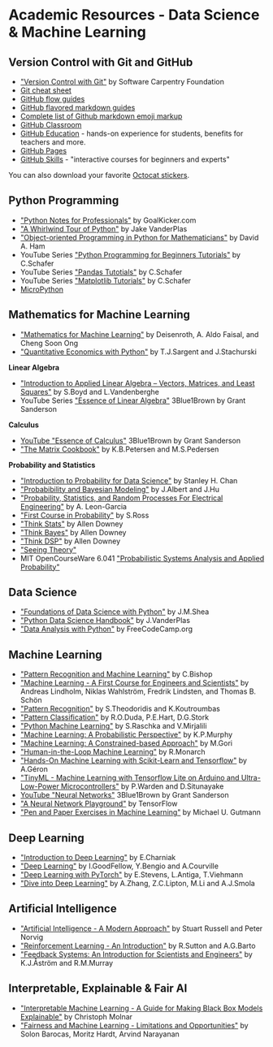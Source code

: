 # Academic Resources - Data Science & Machine Learning

<!-- PROJECT LOGO -->
<!-- <br />
<p align="center">
  <a href="https://github.com/catiaspsilva/GitHub-Education">
    <img src="images/Professortocat_v2.png" alt="Logo" width="150" height="150">
  </a> -->

<!--   <h3 align="center">The Basics of Machine Learning</h3> -->

<!--   <p align="center">
    The basics of machine learning to get you started!
  </p> -->
<!-- </p> -->

## Version Control with Git and GitHub
* ["Version Control with Git"](https://swcarpentry.github.io/git-novice/) by Software Carpentry Foundation
* [Git cheat sheet](https://education.github.com/git-cheat-sheet-education.pdf)
* [GitHub flow guides](https://enterprise.github.com/downloads/en/github-flow-cheatsheet.pdf)
* [GitHub flavored markdown guides](https://enterprise.github.com/downloads/en/markdown-cheatsheet.pdf)
* [Complete list of Github markdown emoji markup](https://gist.github.com/rxaviers/7360908)
* [GitHub Classroom](https://classroom.github.com/)
* [GitHub Education](https://education.github.com/) - hands-on experience for students, benefits for teachers and more.
* [GitHub Pages](https://pages.github.com/)
* [GitHub Skills](https://skills.github.com/) - "interactive courses for beginners and experts"

You can also download your favorite [Octocat stickers](https://octodex.github.com/).

## Python Programming
* ["Python Notes for Professionals"](https://books.goalkicker.com/PythonBook/) by GoalKicker.com
* ["A Whirlwind Tour of Python"](https://jakevdp.github.io/WhirlwindTourOfPython/) by Jake VanderPlas
* ["Object-oriented Programming in Python for Mathematicians"](https://object-oriented-python.github.io/index.html) by David A. Ham
* YouTube Series ["Python Programming for Beginners Tutorials"](https://www.youtube.com/playlist?list=PL-osiE80TeTskrapNbzXhwoFUiLCjGgY7) by C.Schafer
* YouTube Series ["Pandas Tutotials"](https://www.youtube.com/playlist?list=PL-osiE80TeTsWmV9i9c58mdDCSskIFdDS) by C.Schafer
* YouTube Series ["Matplotlib Tutorials"](https://www.youtube.com/playlist?list=PL-osiE80TeTvipOqomVEeZ1HRrcEvtZB_) by C.Schafer
* [MicroPython](https://micropython.org/)

## Mathematics for Machine Learning
* ["Mathematics for Machine Learning"](https://mml-book.github.io/) by Deisenroth, A. Aldo Faisal, and Cheng Soon Ong
* ["Quantitative Economics with Python"](https://python.quantecon.org/intro.html) by T.J.Sargent and J.Stachurski

**Linear Algebra**
* ["Introduction to Applied Linear Algebra – Vectors, Matrices, and Least Squares"](https://web.stanford.edu/~boyd/vmls/) by S.Boyd and L.Vandenberghe
* YouTube Series ["Essence of Linear Algebra"](https://www.youtube.com/playlist?list=PLZHQObOWTQDPD3MizzM2xVFitgF8hE_ab) 3Blue1Brown by Grant Sanderson

**Calculus**
* [YouTube "Essence of Calculus"](https://www.youtube.com/playlist?list=PLZHQObOWTQDMsr9K-rj53DwVRMYO3t5Yr) 3Blue1Brown by Grant Sanderson
* ["The Matrix Cookbook"](https://www.math.uwaterloo.ca/~hwolkowi/matrixcookbook.pdf) by K.B.Petersen and M.S.Pedersen

**Probability and Statistics**
* ["Introduction to Probability for Data Science"](https://probability4datascience.com/) by Stanley H. Chan
* ["Probabibility and Bayesian Modeling"](https://bayesball.github.io/BOOK/probability-a-measurement-of-uncertainty.html) by J.Albert and J.Hu
* ["Probability, Statistics, and Random Processes For Electrical Engineering"](https://www.pearson.com/us/higher-education/program/Leon-Garcia-Probability-Statistics-and-Random-Processes-For-Electrical-Engineering-3rd-Edition/PGM104866.html) by A. Leon-Garcia
* ["First Course in Probability"](https://www.pearson.com/us/higher-education/program/Ross-First-Course-in-Probability-A-10th-Edition/PGM1786065.html) by S.Ross
* ["Think Stats"](https://greenteapress.com/wp/think-stats-2e/) by Allen Downey
* ["Think Bayes"](https://greenteapress.com/wp/think-bayes/) by Allen Downey
* ["Think DSP"](https://greenteapress.com/wp/think-dsp/) by Allen Downey
* ["Seeing Theory"](https://seeing-theory.brown.edu/#firstPage)
* MIT OpenCourseWare 6.041 ["Probabilistic Systems Analysis and Applied Probability"](https://ocw.mit.edu/courses/electrical-engineering-and-computer-science/6-041-probabilistic-systems-analysis-and-applied-probability-fall-2010/video-lectures/)

## Data Science
* ["Foundations of Data Science with Python"](https://jmshea.github.io/Foundations-of-Data-Science-with-Python/intro.html) by J.M.Shea
* ["Python Data Science Handbook"](https://jakevdp.github.io/PythonDataScienceHandbook/) by J.VanderPlas
* ["Data Analysis with Python"](https://www.freecodecamp.org/learn/data-analysis-with-python/) by FreeCodeCamp.org

## Machine Learning
* ["Pattern Recognition and Machine Learning"](https://www.microsoft.com/en-us/research/people/cmbishop/prml-book/) by C.Bishop
* ["Machine Learning - A First Course for Engineers and Scientists"](https://smlbook.org/?_se=aXFiYWxuYXZlZEBnbWFpbC5jb20%3D) by Andreas Lindholm, Niklas Wahlström, Fredrik Lindsten, and Thomas B. Schön
* ["Pattern Recognition"](https://www.sciencedirect.com/book/9781597492720/pattern-recognition) by S.Theodoridis and K.Koutroumbas
* ["Pattern Classification"](https://www.wiley.com/en-us/Pattern+Classification%2C+2nd+Edition-p-9780471056690) by R.O.Duda, P.E.Hart, D.G.Stork
* ["Python Machine Learning"](https://github.com/rasbt/python-machine-learning-book-3rd-edition) by S.Raschka and V.Mirjalili
* ["Machine Learning: A Probabilistic Perspective"](https://mitpress.ublish.com/book/machine-learning-0#toc) by K.P.Murphy
* ["Machine Learning: A Constrained-based Approach"](https://www.elsevier.com/books/machine-learning/gori/978-0-08-100659-7) by M.Gori
* ["Human-in-the-Loop Machine Learning"](https://www.manning.com/books/human-in-the-loop-machine-learning#toc) by R.Monarch
* ["Hands-On Machine Learning with Scikit-Learn and Tensorflow"](https://github.com/ageron/handson-ml2) by A.Géron
* ["TinyML - Machine Learning with Tensorflow Lite on Arduino and Ultra-Low-Power Microcontrollers"](https://tinymlbook.com/) by P.Warden and D.Situnayake
* [YouTube "Neural Networks"](https://www.youtube.com/playlist?list=PLZHQObOWTQDNU6R1_67000Dx_ZCJB-3pi) 3Blue1Brown by Grant Sanderson
* ["A Neural Network Playground"](https://playground.tensorflow.org/#activation=tanh&regularization=L2&batchSize=10&dataset=circle&regDataset=reg-plane&learningRate=0.1&regularizationRate=0&noise=10&networkShape=2&seed=0.66302&showTestData=false&discretize=false&percTrainData=80&x=true&y=true&xTimesY=false&xSquared=false&ySquared=false&cosX=false&sinX=false&cosY=false&sinY=false&collectStats=false&problem=classification&initZero=false&hideText=false) by TensorFlow
* ["Pen and Paper Exercises in Machine Learning"](https://arxiv.org/abs/2206.13446) by Michael U. Gutmann

## Deep Learning
* ["Introduction to Deep Learning"](https://mitpress.ublish.com/book/introduction-to-deep-learning#tab-4497) by E.Charniak
* ["Deep Learning"](https://www.deeplearningbook.org/) by I.GoodFellow, Y.Bengio and A.Courville
* ["Deep Learning with PyTorch"](https://pytorch.org/assets/deep-learning/Deep-Learning-with-PyTorch.pdf) by E.Stevens, L.Antiga, T.Viehmann
* ["Dive into Deep Learning"](https://d2l.ai/) by A.Zhang, Z.C.Lipton, M.Li and A.J.Smola

## Artificial Intelligence
* ["Artificial Intelligence - A Modern Approach"](http://aima.cs.berkeley.edu/index.html) by Stuart Russell and Peter Norvig
* ["Reinforcement Learning - An Introduction"](http://www.incompleteideas.net/book/the-book-2nd.html) by R.Sutton and A.G.Barto
* ["Feedback Systems: An Introduction for Scientists and Engineers"](http://www.cds.caltech.edu/~murray/amwiki/index.php/Second_Edition) by K.J.Åström and R.M.Murray

## Interpretable, Explainable & Fair AI
* ["Interpretable Machine Learning - A Guide for Making Black Box Models Explainable"](https://christophm.github.io/interpretable-ml-book/) by Christoph Molnar
* ["Fairness and Machine Learning - Limitations and Opportunities"](https://fairmlbook.org/) by Solon Barocas, Moritz Hardt, Arvind Narayanan
